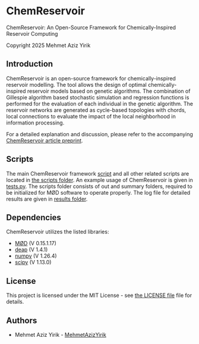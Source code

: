 # ChemReservoir
ChemReservoir: An Open-Source Framework for Chemically-Inspired Reservoir Computing

Copyright 2025 Mehmet Aziz Yirik

## Introduction

ChemReservoir is an open-source framework for chemically-inspired reservoir modelling. The tool allows the design of optimal chemically-inspired reservoir models based on genetic algorithms.
The combination of Gillespie algorithm based stochastic simulation and regression functions is performed for the evaluation of each individual in the genetic algorithm. The reservoir networks
are generated as cycle-based topologies with chords, local connections to evaluate the impact of the local neighborhood in information processing.

For a detailed explanation and discussion, please refer to the accompanying [ChemReservoir article preprint](https://doi.org/10.48550/arXiv.2506.04249).

## Scripts

The main ChemReservoir framework [script](https://github.com/MehmetAzizYirik/ChemReservoir/tree/main/scripts/chemReservoir.py) and all other related scripts are located in [the scripts folder](https://github.com/MehmetAzizYirik/ChemReservoir/tree/main/scripts). An example usage of ChemReservoir is given in [tests.py](https://github.com/MehmetAzizYirik/ChemReservoir/tree/main/scripts/tests.py). 
The scripts folder consists of out and summary folders, required to be initialized for MØD software to operate properly. The log file for detailed results are given in [results folder](https://github.com/MehmetAzizYirik/ChemReservoir/tree/main/scripts/results).

## Dependencies

ChemReservoir utilizes the listed libraries:

- [MØD](https://cheminf.imada.sdu.dk/mod/) (V 0.15.1.17)
- [deap](https://pypi.org/project/deap/) (V 1.4.1)
- [numpy](https://pypi.org/project/numpy/) (V 1.26.4)
- [scipy](https://pypi.org/project/scipy/) (V 1.13.0)


## License
This project is licensed under the MIT License - see [the LICENSE file](https://github.com/MehmetAzizYirik/ChemReservoir/blob/main/LICENSE) file for details.

## Authors

 - Mehmet Aziz Yirik - [MehmetAzizYirik](https://github.com/MehmetAzizYirik) 
